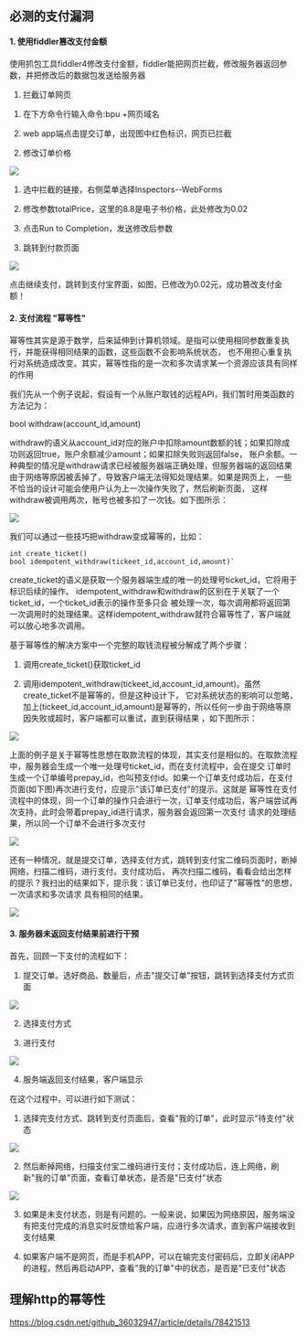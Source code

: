## 必测的支付漏洞

#### 1. 使用fiddler篡改支付金额

使用抓包工具fiddler4修改支付金额，fiddler能把网页拦截，修改服务器返回参数，并把修改后的数据包发送给服务器

1. 拦截订单网页
1) 在下方命令行输入命令:bpu +网页域名

2) web app端点击提交订单，出现图中红色标识，网页已拦截

2. 修改订单价格

![](https://upload-images.jianshu.io/upload_images/2765653-19dca78d4e1fe1aa.png?imageMogr2/auto-orient/strip%7CimageView2/2/w/1240)

1) 选中拦截的链接，右侧菜单选择Inspectors--WebForms

2) 修改参数totalPrice，这里的8.8是电子书价格，此处修改为0.02

3) 点击Run to Completion，发送修改后参数

3. 跳转到付款页面

![](https://upload-images.jianshu.io/upload_images/2765653-c5a0de2550e17451.png?imageMogr2/auto-orient/strip%7CimageView2/2/w/1240)

点击继续支付，跳转到支付宝界面，如图，已修改为0.02元，成功篡改支付金额！

#### 2. 支付流程 "幂等性"

幂等性其实是源于数学，后来延伸到计算机领域。是指可以使用相同参数重复执行，并能获得相同结果的函数，这些函数不会影响系统状态， 也不用担心重复执行对系统造成改变。其实，幂等性指的是一次和多次请求某一个资源应该具有同样的作用

我们先从一个例子说起，假设有一个从账户取钱的远程API，我们暂时用类函数的方法记为：

bool withdraw(account_id,amount)

withdraw的语义从account_id对应的账户中扣除amount数额的钱；如果扣除成功则返回true，账户余额减少amount；如果扣除失败则返回false， 账户余额。一种典型的情况是withdraw请求已经被服务器端正确处理，但服务器端的返回结果由于网络等原因被丢掉了，导致客户端无法得知处理结果。如果是网页上， 一些不恰当的设计可能会使用户认为上一次操作失败了，然后刷新页面， 这样withdraw被调用两次，账号也被多扣了一次钱。如下图所示：

![](https://upload-images.jianshu.io/upload_images/2765653-abd4e535ff5b8fe3.png?imageMogr2/auto-orient/strip%7CimageView2/2/w/1240)

我们可以通过一些技巧把withdraw变成幂等的，比如：

```
int create_ticket()
bool idempotent_withdraw(tickeet_id,account_id,amount)`
```
create_ticket的语义是获取一个服务器端生成的唯一的处理号ticket_id，它将用于标识后续的操作。 idempotent_withdraw和withdraw的区别在于关联了一个ticket_id，一个ticket_id表示的操作至多只会 被处理一次，每次调用都将返回第一次调用时的处理结果。这样idempotent_withdraw就符合幂等性了，客户端就可以放心地多次调用。

基于幂等性的解决方案中一个完整的取钱流程被分解成了两个步骤：

1. 调用create_ticket()获取ticket_id

2. 调用idempotent_withdraw(tickeet_id,account_id,amount)。虽然create_ticket不是幂等的，但是这种设计下， 它对系统状态的影响可以忽略，加上(tickeet_id,account_id,amount)是幂等的，所以任何一步由于网络等原因失败或超时，客户端都可以重试，直到获得结果 ，如下图所示：

![](https://upload-images.jianshu.io/upload_images/2765653-a30b3a60a8861181.png?imageMogr2/auto-orient/strip%7CimageView2/2/w/1240)

上面的例子是关于幂等性思想在取款流程的体现，其实支付是相似的。在取款流程中，服务器会生成一个唯一处理号ticket_id，而在支付流程中，会在提交 订单时生成一个订单编号prepay_id，也叫预支付id。如果一个订单支付成功后，在支付页面(如下图)再次进行支付，应提示"该订单已支付"的提示。这就是 幂等性在支付流程中的体现，同一个订单的操作只会进行一次，订单支付成功后，客户端尝试再次支持，此时会带着prepay_id进行请求，服务器会返回第一次支付 请求的处理结果，所以同一个订单不会进行多次支付

![](https://upload-images.jianshu.io/upload_images/2765653-fdbf2b1ecfd3ab9e.png?imageMogr2/auto-orient/strip%7CimageView2/2/w/1240)

还有一种情况，就是提交订单，选择支付方式，跳转到支付宝二维码页面时，断掉网络，扫描二维码，进行支付。支付成功后， 再次扫描二维码，看看会给出怎样的提示？我扫出的结果如下，提示我：该订单已支付，也印证了"幂等性"的思想，一次请求和多次请求 具有相同的结果。

![](https://upload-images.jianshu.io/upload_images/2765653-4eccd2a907b16d60.png?imageMogr2/auto-orient/strip%7CimageView2/2/w/1240)

#### 3. 服务器未返回支付结果前进行干预

首先，回顾一下支付的流程如下：

1. 提交订单。选好商品、数量后，点击"提交订单"按钮，跳转到选择支付方式页面

![](https://upload-images.jianshu.io/upload_images/2765653-4f35249b7a8c963e.png?imageMogr2/auto-orient/strip%7CimageView2/2/w/1240)

2. 选择支付方式

3. 进行支付

![](https://upload-images.jianshu.io/upload_images/2765653-569d0bab5621cd73.png?imageMogr2/auto-orient/strip%7CimageView2/2/w/1240)

4. 服务端返回支付结果，客户端显示

在这个过程中，可以进行如下测试：

1) 选择完支付方式、跳转到支付页面后，查看"我的订单"，此时显示"待支付"状态

![](https://upload-images.jianshu.io/upload_images/2765653-44de43ece7b3d2da.png?imageMogr2/auto-orient/strip%7CimageView2/2/w/1240)

2) 然后断掉网络，扫描支付宝二维码进行支付；支付成功后，连上网络，刷新"我的订单"页面，查看订单状态，是否是"已支付"状态

![](https://upload-images.jianshu.io/upload_images/2765653-a96b0eb895989854.png?imageMogr2/auto-orient/strip%7CimageView2/2/w/1240)

3) 如果是未支付状态，则是有问题的。一般来说，如果因为网络原因，服务端没有把支付完成的消息实时反馈给客户端，应进行多次请求，直到客户端接收到支付结果

4) 如果客户端不是网页，而是手机APP，可以在输完支付密码后，立即关闭APP的进程，然后再启动APP，查看"我的订单"中的状态，是否是"已支付"状态

## 理解http的幂等性

https://blog.csdn.net/github_36032947/article/details/78421513




